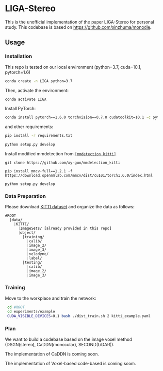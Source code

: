 # LIGA-Stereo

This is the unofficial implementation of the paper LIGA-Stereo for personal study.
This codebase is based on https://github.com/xinzhuma/monodle.

## Usage

### Installation
This repo is tested on our local environment (python=3.7, cuda=10.1, pytorch=1.6)

```bash
conda create -n LIGA python=3.7
```
Then, activate the environment:
```bash
conda activate LIGA
```

Install PyTorch:

```bash
conda install pytorch==1.6.0 torchvision==0.7.0 cudatoolkit=10.1 -c pytorch
```

and other  requirements:
```bash
pip install -r requirements.txt

python setup.py develop
```

Install modified mmdetection from [`[mmdetection_kitti]`](https://github.com/xy-guo/mmdetection_kitti)
```shell
git clone https://github.com/xy-guo/mmdetection_kitti

pip install mmcv-full==1.2.1 -f https://download.openmmlab.com/mmcv/dist/cu101/torch1.6.0/index.html

python setup.py develop
```


### Data Preparation
Please download [KITTI dataset](http://www.cvlibs.net/datasets/kitti/eval_object.php?obj_benchmark=3d) and organize the data as follows:

```
#ROOT
  |data/
    |KITTI/
      |ImageSets/ [already provided in this repo]
      |object/			
        |training/
          |calib/
          |image_2/
          |image_3/
          |velodyne/
          |label/
        |testing/
          |calib/
          |image_2/
          |image_3/
```

### Training

Move to the workplace and train the network:

```sh
 cd #ROOT
 cd experiments/example
 CUDA_VISIBLE_DEVICES=0,1 bash ./dist_train.sh 2 kitti_example.yaml
```

### Plan
We want to build a codebase based on the image voxel method (DSGN(stereo), CaDDN(monocular), SECOND(LiDAR)).

The implementation of CaDDN is coming soon.

The implementation of Voxel-based code-based is coming soom.

